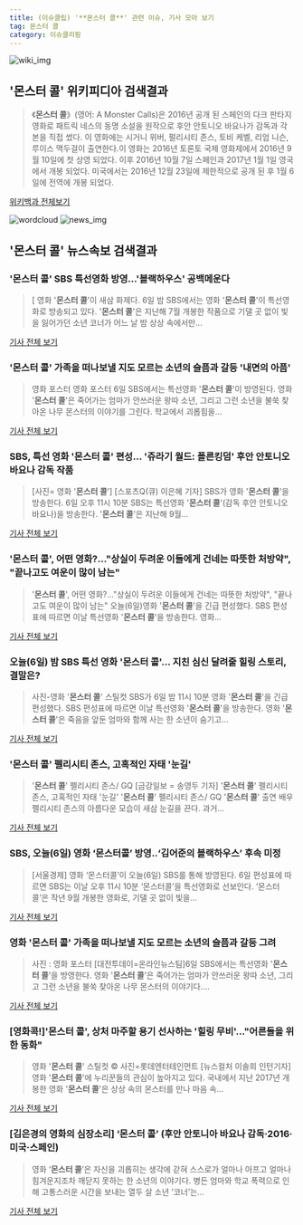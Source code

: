 ```yaml
---
title: (이슈클립) '**몬스터 콜**' 관련 이슈, 기사 모아 보기
tag: 몬스터 콜
category: 이슈클리핑
---
```

![wiki_img](https://user-images.githubusercontent.com/42597476/44503234-41136a80-a6d0-11e8-9071-6fc6418eafe4.png)
## **'**몬스터 콜**'** 위키피디아 검색결과
>《**몬스터 콜**》(영어: A Monster Calls)은 2016년 공개 된 스페인의 다크 판타지 영화로 패트릭 네스의 동명 소설을 원작으로 후안 안토니오 바요나가 감독과 각본을 직접 썼다. 이 영화에는 시거니 위버, 펄리시티 존스, 토비 케벨, 리엄 니슨, 루이스 맥두걸이 출연한다.이 영화는 2016년 토론토 국제 영화제에서 2016년 9월 10일에 첫 상영 되었다. 이후 2016년 10월 7일 스페인과 2017년 1월 1일 영국에서 개봉 되었다. 미국에서는 2016년 12월 23일에 제한적으로 공개 된 후 1월 6일에 전역에 개봉 되었다.

<a href="https://ko.wikipedia.org/wiki/몬스터 콜" target="_blank">위키백과 전체보기</a>

![wordcloud](https://s3.ap-northeast-2.amazonaws.com/lyrics101-wordcloud/2018-09-06-1536245160.png)
![news_img](https://user-images.githubusercontent.com/42597476/44507050-1206f400-a6e4-11e8-8d98-7ffbfebb353f.png)
## **'**몬스터 콜**'** 뉴스속보 검색결과
### '**몬스터 콜**' SBS 특선영화 방영…'블랙하우스' 공백메운다

>[ 영화 '**몬스터 콜**'이 새삼 화제다. 6일 밤 SBS에서는 영화 '**몬스터 콜**'이 특선영화로 방송되고 있다. '**몬스터 콜**'은 지난해 7월 개봉한 작품으로 기댈 곳 없이 빛을 잃어가던 소년 코너가 어느 날 밤 상상 속에서만...

<a href="http://www.mydaily.co.kr/new_yk/html/read.php?newsid=201809062328139844&ext=na" target="_blank">기사 전체 보기</a>

### '**몬스터 콜**' 가족을 떠나보낼 지도 모르는 소년의 슬픔과 갈등 '내면의 아픔'

>영화 포스터 영화 포스터 6일 SBS에서는 특선영화 '**몬스터 콜**'이 방영된다. 영화 '**몬스터 콜**'은 죽어가는 엄마가 안쓰러운 왕따 소년, 그리고 그런 소년을 불쑥 찾아온 나무 몬스터의 이야기를 그린다.   학교에서 괴롭힘을...

<a href="http://www.mediajeju.com/news/articleView.html?idxno=309304" target="_blank">기사 전체 보기</a>

### SBS, 특선 영화 '**몬스터 콜**' 편성… '쥬라기 월드: 폴른킹덤' 후안 안토니오 바요나 감독 작품

>[사진= 영화 '**몬스터 콜**'] [스포츠Q(큐) 이은혜 기자] SBS가 영화 '**몬스터 콜**'을 방송한다. 6일 오후 11시 10분 SBS는 특선영화 '**몬스터 콜**'(감독 후안 안토니오 바요나)을 방송한다. '**몬스터 콜**'은 지난해 9월...

<a href="http://www.sportsq.co.kr/news/articleView.html?idxno=301692" target="_blank">기사 전체 보기</a>

### '**몬스터 콜**', 어떤 영화?..."상실이 두려운 이들에게 건네는 따뜻한 처방약", "끝나고도 여운이 많이 남는"

>'**몬스터 콜**', 어떤 영화?..."상실이 두려운 이들에게 건네는 따뜻한 처방약", "끝나고도 여운이 많이 남는" 오늘(6일)영화 '**몬스터 콜**'을 긴급 편성했다. SBS 편성표에 따르면 이날 특선영화 '**몬스터 콜**'을 방송한다. 영화...

<a href="http://www.viva100.com/main/view.php?key=20180906002323429" target="_blank">기사 전체 보기</a>

### 오늘(6일) 밤 SBS 특선 영화 '**몬스터 콜**'… 지친 심신 달려줄 힐링 스토리, 결말은?

>사진-영화 '**몬스터 콜**' 스틸컷 SBS가 6일 밤 11시 10분 영화 '**몬스터 콜**'을 긴급 편성했다. SBS 편성표에 따르면 이날 특선영화 '**몬스터 콜**'을 방송한다. 영화 '**몬스터 콜**'은 죽음을 앞둔 엄마와 함께 사는 한 소년이 숨기고...

<a href="http://news20.busan.com/controller/newsController.jsp?newsId=20180906000065" target="_blank">기사 전체 보기</a>

### '**몬스터 콜**' 펠리시티 존스, 고혹적인 자태 '눈길'

>'**몬스터 콜**' 펠리시티 존스/ GQ [금강일보 = 송영두 기자] '**몬스터 콜**' 펠리시티 존스, 고혹적인 자태 '눈길' '**몬스터 콜**' 펠리시티 존스/ GQ '**몬스터 콜**' 출연 배우 펠리시티 존스의 아름다운 모습이 새삼 눈길을 끈다. 과거...

<a href="http://www.ggilbo.com/news/articleView.html?idxno=543637" target="_blank">기사 전체 보기</a>

### SBS, 오늘(6일) 영화 ‘몬스터콜’ 방영..‘김어준의 블랙하우스’ 후속 미정

>[서울경제] 영화 ‘몬스터콜’이 오늘(6일) SBS를 통해 방영된다. 6일 편성표에 따르면 SBS는 이날 오후 11시 10분 ‘몬스터콜’을 특선영화로 선보인다. ‘몬스터콜’은 작년 9월 개봉한 영화로, 기댈 곳 없이 빛을...

<a href="http://www.sedaily.com/NewsView/1S4J77WSLZ" target="_blank">기사 전체 보기</a>

### 영화 '**몬스터 콜**' 가족을 떠나보낼 지도 모르는 소년의 슬픔과 갈등 그려

>사진 : 영화 포스터 [대전투데이=온라인뉴스팀]6일 SBS에서는 특선영화 '**몬스터 콜**'을 방영한다. 영화 '**몬스터 콜**'은 죽어가는 엄마가 안쓰러운 왕따 소년, 그리고 그런 소년을 불쑥 찾아온 나무 몬스터의 이야기다....

<a href="http://www.daejeontoday.com/news/articleView.html?idxno=512075" target="_blank">기사 전체 보기</a>

### [영화콕!]'**몬스터 콜**', 상처 마주할 용기 선사하는 '힐링 무비'…"어른들을 위한 동화"

>영화 '**몬스터 콜**' 스틸컷     © 사진=롯데엔터테인먼트 [뉴스컬처 이솔희 인턴기자] 영화 '**몬스터 콜**'에 누리꾼들의 관심이 높아지고 있다. 국내에서 지난 2017년 개봉한 영화 '**몬스터 콜**'은 상상 속의 몬스터를 만나 마음 속...

<a href="http://www.newsculture.tv/sub_read.html?uid=140890&section=sc155" target="_blank">기사 전체 보기</a>

### [김은경의 영화의 심장소리] ‘**몬스터 콜**’ (후안 안토니아 바요나 감독·2016·미국·스페인)

>영화 ‘**몬스터 콜**’은 자신을 괴롭히는 생각에 갇혀 스스로가 얼마나 아프고 얼마나 힘겨운지조차 깨닫지 못하는 한 소년의 이야기다. 병든 엄마와 학교 폭력으로 인해 고통스러운 시간을 보내는 열두 살 소년 ‘코너’는...

<a href="http://www.yeongnam.com/mnews/newsview.do?mode=newsView&newskey=20180817.010420811250001" target="_blank">기사 전체 보기</a>


